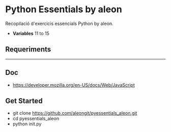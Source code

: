 # Python Essentials by aleon

Recopilació d'exercicis essencials Python by aleon.

- **Variables** 11 to 15



## Requeriments

***


## Doc
- https://developer.mozilla.org/en-US/docs/Web/JavaScript



## Get Started
- git clone https://github.com/aleongit/pyessentials_aleon.git
- cd pyessentials_aleon
- python init.py

